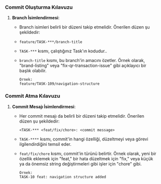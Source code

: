 
### Commit Oluşturma Kılavuzu

1.  **Branch İsimlendirmesi**:
    
    -   Branch isimleri belirli bir düzeni takip etmelidir. Önerilen düzen şu şekildedir:
    -      
        `` feature/TASK-***/branch-title `` 
        
    -   `TASK-***` kısmı, çalıştığınız Task'ın kodudur..
    -   `branch-title` kısmı, bu branch'in amacını özetler. Örnek olarak, "brand-listing" veya "fix-qr-transaction-issue" gibi açıklayıcı bir başlık olabilir.
    
		    Örnek:
            feature/TASK-109/navigation-structure

### Commit Atma Kılavuzu

1.  **Commit Mesajı İsimlendirmesi**:
    
    -   Her commit mesajı da belirli bir düzeni takip etmelidir. Önerilen düzen şu şekildedir:
        
        `` <TASK-*** <feat/fix/chore>: <commit message> ``
        
    -   `TASK-****` kısmı, commit'in hangi özelliği, düzeltmeyi veya görevi ilgilendirdiğini temsil eder.
    -   `feat/fix/chore` kısmı, commit'in türünü belirtir. Örnek olarak, yeni bir özellik eklemek için "feat," bir hata düzeltmek için "fix," veya küçük ya da önemsiz string değiştirmeleri gibi işler için "chore" gibi.
    
		    Örnek:
            TASK-10 feat: navigation structure added
